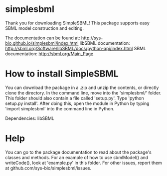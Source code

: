 # simplesbml

Thank you for downloading SimpleSBML!  This package supports easy SBML model construction and editing.

The documentation can be found at: http://sys-bio.github.io/simplesbml/index.html
libSBML documentation: http://sbml.org/Software/libSBML/docs/python-api/index.html
SBML documentation: http://sbml.org/Main_Page

# How to install SimpleSBML

You can download the package in a .zip and unzip the contents, or directly clone the directory.  In the command line, move into the 'simplesbml/' folder.  This folder should also contain a file called 'setup.py'.  Type 'python setup.py install'.  After doing this, open the module in Python by typing 'import simplesbml' into the command line in Python.

Dependencies: libSBML

# Help

You can go to the package documentation to read about the package's classes and methods.  For an example of how to use sbmlModel() and writeCode(), look at 'example.py' in this folder.  For other issues, report them at github.com/sys-bio/simplesbml/issues.
